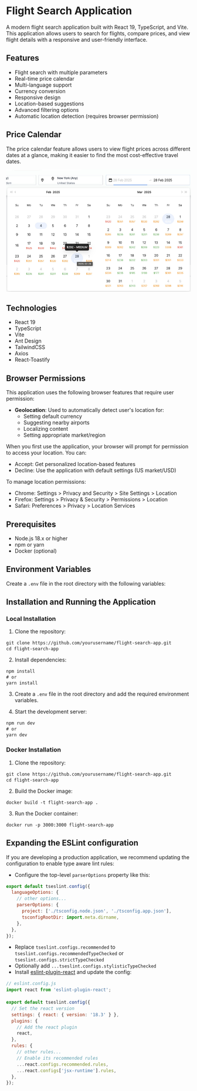 # Flight Search Application

A modern flight search application built with React 19, TypeScript, and Vite. This application allows users to search for flights, compare prices, and view flight details with a responsive and user-friendly interface.

## Features

- Flight search with multiple parameters
- Real-time price calendar
- Multi-language support
- Currency conversion
- Responsive design
- Location-based suggestions
- Advanced filtering options
- Automatic location detection (requires browser permission)

## Price Calendar

The price calendar feature allows users to view flight prices across different dates at a glance, making it easier to find the most cost-effective travel dates.

![Price Calendar View](src/assets/images/priceCalander.jpg)

## Technologies

- React 19
- TypeScript
- Vite
- Ant Design
- TailwindCSS
- Axios
- React-Toastify

## Browser Permissions

This application uses the following browser features that require user permission:

- **Geolocation**: Used to automatically detect user's location for:
  - Setting default currency
  - Suggesting nearby airports
  - Localizing content
  - Setting appropriate market/region

When you first use the application, your browser will prompt for permission to access your location. You can:

- Accept: Get personalized location-based features
- Decline: Use the application with default settings (US market/USD)

To manage location permissions:

- Chrome: Settings > Privacy and Security > Site Settings > Location
- Firefox: Settings > Privacy & Security > Permissions > Location
- Safari: Preferences > Privacy > Location Services

## Prerequisites

- Node.js 18.x or higher
- npm or yarn
- Docker (optional)

## Environment Variables

Create a `.env` file in the root directory with the following variables:

## Installation and Running the Application

### Local Installation

1. Clone the repository:

```shell
git clone https://github.com/yourusername/flight-search-app.git
cd flight-search-app
```

2. Install dependencies:

```shell
npm install
# or
yarn install
```

3. Create a `.env` file in the root directory and add the required environment variables.

4. Start the development server:

```shell
npm run dev
# or
yarn dev
```

### Docker Installation

1. Clone the repository:

```shell
git clone https://github.com/yourusername/flight-search-app.git
cd flight-search-app
```

2. Build the Docker image:

```shell
docker build -t flight-search-app .
```

3. Run the Docker container:

```shell
docker run -p 3000:3000 flight-search-app
```

## Expanding the ESLint configuration

If you are developing a production application, we recommend updating the configuration to enable type aware lint rules:

- Configure the top-level `parserOptions` property like this:

```js
export default tseslint.config({
  languageOptions: {
    // other options...
    parserOptions: {
      project: ['./tsconfig.node.json', './tsconfig.app.json'],
      tsconfigRootDir: import.meta.dirname,
    },
  },
});
```

- Replace `tseslint.configs.recommended` to `tseslint.configs.recommendedTypeChecked` or `tseslint.configs.strictTypeChecked`
- Optionally add `...tseslint.configs.stylisticTypeChecked`
- Install [eslint-plugin-react](https://github.com/jsx-eslint/eslint-plugin-react) and update the config:

```js
// eslint.config.js
import react from 'eslint-plugin-react';

export default tseslint.config({
  // Set the react version
  settings: { react: { version: '18.3' } },
  plugins: {
    // Add the react plugin
    react,
  },
  rules: {
    // other rules...
    // Enable its recommended rules
    ...react.configs.recommended.rules,
    ...react.configs['jsx-runtime'].rules,
  },
});
```
